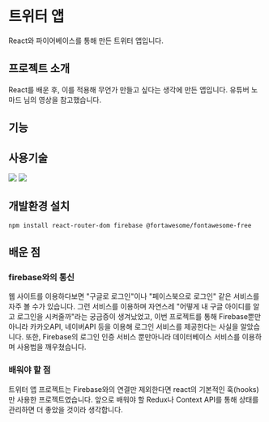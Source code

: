 # 트위터 앱

React와 파이어베이스를 통해 만든 트위터 앱입니다.

## 프로젝트 소개

React를 배운 후, 이를 적용해 무언가 만들고 싶다는 생각에 만든 앱입니다.
유튜버 노마드 님의 영상을 참고했습니다.

## 기능




## 사용기술

<img src="https://img.shields.io/badge/react-61DAFB?style=for-the-badge&logo=react&logoColor=black">
<img src="https://img.shields.io/badge/firebase-FFCA28?style=for-the-badge&logo=firebase&logoColor=white">

## 개발환경 설치

```
npm install react-router-dom firebase @fortawesome/fontawesome-free
```
## 배운 점

### firebase와의 통신

웹 사이트를 이용하다보면 "구글로 로그인"이나 "페이스북으로 로그인" 같은 서비스를 자주 볼 수가 있습니다.
그런 서비스를 이용하며 자연스레 "어떻게 내 구글 아이디를 알고 로그인을 시켜줄까"라는 궁금증이 생겨났었고, 이번 프로젝트를 통해 Firebase뿐만 아니라 카카오API, 네이버API 등을 이용해 로그인 서비스를 제공한다는 사실을 알았습니다.
또한, Firebase의 로그인 인증 서비스 뿐만아니라 데이터베이스 서비스를 이용하며 사용법을 깨우쳤습니다.

### 배워야 할 점

트위터 앱 프로젝트는 Firebase와의 연결만 제외한다면 react의 기본적인 훅(hooks)만 사용한 프로젝트였습니다.
앞으로 배워야 할 Redux나 Context API를 통해 상태를 관리하면 더 좋았을 것이라 생각합니다.
